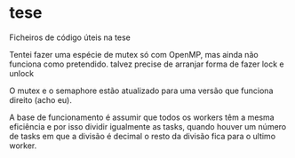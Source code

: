 # tese

Ficheiros de código úteis na tese

Tentei fazer uma espécie de mutex só com OpenMP, mas ainda não funciona como pretendido. talvez precise de arranjar forma de fazer lock e unlock

O mutex e o semaphore estão atualizado para uma versão que funciona direito (acho eu).

A base de funcionamento é assumir que todos os workers têm a mesma eficiência e por isso dividir igualmente as tasks, quando houver um número de tasks em que a divisão é decimal o resto da divisão fica para o ultimo worker.
